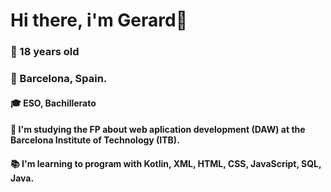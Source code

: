 # Hi there, i'm Gerard👋
### 🔺 18 years old
### 📍 Barcelona, Spain.
#### 🎓 ESO, Bachillerato
#### 📱 I'm studying the FP about web aplication development (DAW) at the Barcelona Institute of Technology (ITB). 
#### 📚 I'm learning to program with Kotlin, XML, HTML, CSS, JavaScript, SQL, Java.

<!--
**GerardCalvo/GerardCalvo** is a ✨ _special_ ✨ repository because its `README.md` (this file) appears on your GitHub profile.

Here are some ideas to get you started:

- 🔭 I’m currently working on ...
- 🌱 I’m currently learning ...
- 👯 I’m looking to collaborate on ...
- 🤔 I’m looking for help with ...
- 💬 Ask me about ...
- 📫 How to reach me: ...
- 😄 Pronouns: ...
- ⚡ Fun fact: ...
-->
